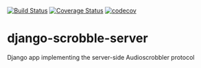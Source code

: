 [![Build Status](https://travis-ci.org/jlieth/django-scrobble-server.svg?branch=master)](https://travis-ci.org/jlieth/django-scrobble-server)
[![Coverage Status](https://coveralls.io/repos/github/jlieth/django-scrobble-server/badge.svg?branch=master)](https://coveralls.io/github/jlieth/django-scrobble-server?branch=master)
[![codecov](https://codecov.io/gh/jlieth/django-scrobble-server/branch/master/graph/badge.svg)](https://codecov.io/gh/jlieth/django-scrobble-server)



# django-scrobble-server
Django app implementing the server-side Audioscrobbler protocol
